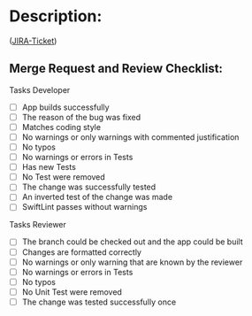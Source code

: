 # Description:
([JIRA-Ticket][])

## Merge Request and Review Checklist:

Tasks Developer
- [ ] App builds successfully
- [ ] The reason of the bug was fixed
- [ ] Matches coding style
- [ ] No warnings or only warnings with commented justification
- [ ] No typos
- [ ] No warnings or errors in Tests
- [ ] Has new Tests
- [ ] No Test were removed
- [ ] The change was successfully tested
- [ ] An inverted test of the change was made
- [ ] SwiftLint passes without warnings

Tasks Reviewer
- [ ] The branch could be checked out and the app could be built
- [ ] Changes are formatted correctly
- [ ] No warnings or only warning that are known by the reviewer
- [ ] No warnings or errors in Tests
- [ ] No typos
- [ ] No Unit Test were removed
- [ ] The change was tested successfully once

[JIRA-Ticket]: https://jira.adorsys.de/browse/XXX
